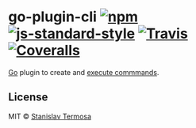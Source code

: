 # go-plugin-cli [![npm](https://img.shields.io/npm/v/go-plugin-cli.svg?style=flat-square)](https://www.npmjs.com/package/go-plugin-cli) [![js-standard-style](https://img.shields.io/badge/code%20style-standard-green.svg?style=flat-square)](https://github.com/gocli/go-plugin-cli) [![Travis](https://img.shields.io/travis/gocli/go-plugin-cli.svg?style=flat-square)](https://travis-ci.org/gocli/go-plugin-cli) [![Coveralls](https://img.shields.io/coveralls/github/gocli/go-plugin-cli.svg?style=flat-square)](https://coveralls.io/github/gocli/go-plugin-cli)

[Go](https://www.npmjs.com/package/go) plugin to create and [execute commmands](https://www.npmjs.com/package/go-cli).

## License

MIT © [Stanislav Termosa](https://github.com/termosa)
